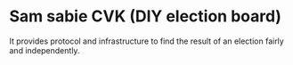# Sam sabie CVK (DIY election board)

It provides protocol and infrastructure to find the result of an election fairly and independently.
